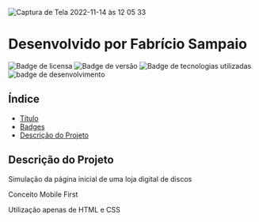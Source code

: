 ![Captura de Tela 2022-11-14 às 12 05 33](https://user-images.githubusercontent.com/113443681/201693957-d54fa4ae-b6bb-4592-b3c2-c5e9e6cddda8.png)

<h1>Desenvolvido por Fabrício Sampaio</h1>
  
  ![Badge de licensa](https://img.shields.io/badge/License-MIT-brightgreen)
  ![Badge de versão](https://img.shields.io/badge/Version-1.0-brightgreen)
  ![Badge de tecnologias utilizadas](https://img.shields.io/badge/Technologies-HTML%20%2F%20CSS-blue)
  ![badge de desenvolvimento](https://img.shields.io/badge/Concept-Mobile%20First-blue)
  
<h2>Índice</h2>
  
  * [Título](#título)
  * [Badges](#badges)
  * [Descrição do Projeto](#descriçãodoprojeto)
  
  
  
  <h2>Descrição do Projeto</h2>
  
  <p>Simulação da página inicial de uma loja digital de discos
  <p>Conceito Mobile First 
  <p>Utilização apenas de HTML e CSS
